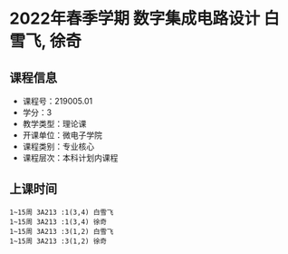 # 2022年春季学期 数字集成电路设计 白雪飞, 徐奇






## 课程信息

- 课程号：219005.01
- 学分：3
- 教学类型：理论课
- 开课单位：微电子学院
- 课程类别：专业核心
- 课程层次：本科计划内课程

## 上课时间

```
1~15周 3A213 :1(3,4) 白雪飞
1~15周 3A213 :1(3,4) 徐奇
1~15周 3A213 :3(1,2) 白雪飞
1~15周 3A213 :3(1,2) 徐奇
```

